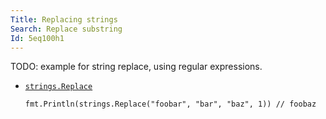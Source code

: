 ```yaml
---
Title: Replacing strings
Search: Replace substring
Id: 5eq100h1
---
```


TODO: example for string replace, using regular expressions.

* [`strings.Replace`](https://golang.org/pkg/strings/#Replace)

      fmt.Println(strings.Replace("foobar", "bar", "baz", 1)) // foobaz
